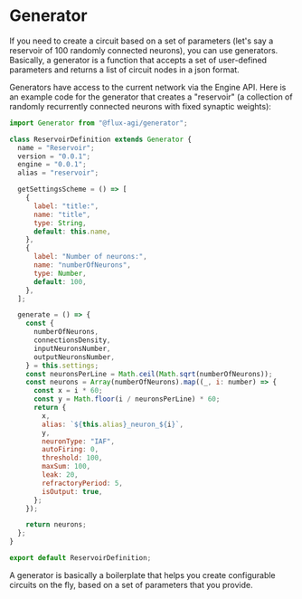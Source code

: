 # Generator

If you need to create a circuit based on a set of parameters (let's say a reservoir of 100 randomly connected neurons), you can use generators. Basically, a generator is a function that accepts a set of user-defined parameters and returns a list of circuit nodes in a json format.

Generators have access to the current network via the Engine API. Here is an example code for the generator that creates a "reservoir" (a collection of randomly recurrently connected neurons with fixed synaptic weights):

~~~js
import Generator from "@flux-agi/generator";

class ReservoirDefinition extends Generator {
  name = "Reservoir";
  version = "0.0.1";
  engine = "0.0.1";
  alias = "reservoir";

  getSettingsScheme = () => [
    {
      label: "title:",
      name: "title",
      type: String,
      default: this.name,
    },
    {
      label: "Number of neurons:",
      name: "numberOfNeurons",
      type: Number,
      default: 100,
    },
  ];

  generate = () => {
    const {
      numberOfNeurons,
      connectionsDensity,
      inputNeuronsNumber,
      outputNeuronsNumber,
    } = this.settings;
    const neuronsPerLine = Math.ceil(Math.sqrt(numberOfNeurons));
    const neurons = Array(numberOfNeurons).map((_, i: number) => {
      const x = i * 60;
      const y = Math.floor(i / neuronsPerLine) * 60;
      return {
        x,
        alias: `${this.alias}_neuron_${i}`,
        y,
        neuronType: "IAF",
        autoFiring: 0,
        threshold: 100,
        maxSum: 100,
        leak: 20,
        refractoryPeriod: 5,
        isOutput: true,
      };
    });

    return neurons;
  };
}

export default ReservoirDefinition;

~~~

A generator is basically a boilerplate that helps you create configurable circuits on the fly, based on a set of parameters that you provide.
